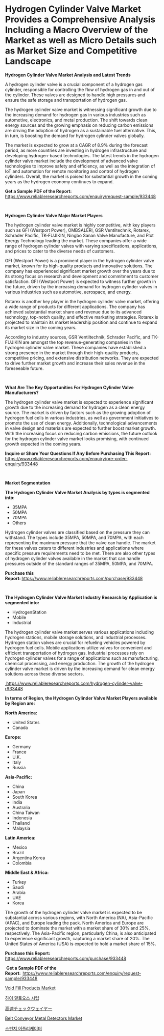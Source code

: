 <p><h1>Hydrogen Cylinder Valve Market Provides a Comprehensive Analysis Including a Macro Overview of the Market as well as Micro Details such as Market Size and Competitive Landscape</h1></p><p><strong>Hydrogen Cylinder Valve Market Analysis and Latest Trends</strong></p>
<p><p>A hydrogen cylinder valve is a crucial component of a hydrogen gas cylinder, responsible for controlling the flow of hydrogen gas in and out of the cylinder. These valves are designed to handle high pressures and ensure the safe storage and transportation of hydrogen gas.</p><p>The hydrogen cylinder valve market is witnessing significant growth due to the increasing demand for hydrogen gas in various industries such as automotive, electronics, and metal production. The shift towards clean energy sources and the growing emphasis on reducing carbon emissions are driving the adoption of hydrogen as a sustainable fuel alternative. This, in turn, is boosting the demand for hydrogen cylinder valves globally.</p><p>The market is expected to grow at a CAGR of 8.9% during the forecast period, as more countries are investing in hydrogen infrastructure and developing hydrogen-based technologies. The latest trends in the hydrogen cylinder valve market include the development of advanced valve technologies to improve safety and efficiency, as well as the integration of IoT and automation for remote monitoring and control of hydrogen cylinders. Overall, the market is poised for substantial growth in the coming years as the hydrogen economy continues to expand.</p></p>
<p><strong>Get a Sample PDF of the Report:&nbsp;</strong> <a href="https://www.reliableresearchreports.com/enquiry/request-sample/933448">https://www.reliableresearchreports.com/enquiry/request-sample/933448</a></p>
<p>&nbsp;</p>
<p><strong>Hydrogen Cylinder Valve Major Market Players</strong></p>
<p><p>The hydrogen cylinder valve market is highly competitive, with key players such as GFI (Westport Power), OMBSALERI, GSR Ventiltechnik, Rotarex, Schrader Pacific, TK-FUJIKIN, Ningbo Sanan Valve Manufacture, and Ftxt Energy Technology leading the market. These companies offer a wide range of hydrogen cylinder valves with varying specifications, applications, and prices to cater to the diverse needs of customers.</p><p>GFI (Westport Power) is a prominent player in the hydrogen cylinder valve market, known for its high-quality products and innovative solutions. The company has experienced significant market growth over the years due to its strong focus on research and development and commitment to customer satisfaction. GFI (Westport Power) is expected to witness further growth in the future, driven by the increasing demand for hydrogen cylinder valves in various industries such as automotive, aerospace, and energy.</p><p>Rotarex is another key player in the hydrogen cylinder valve market, offering a wide range of products for different applications. The company has achieved substantial market share and revenue due to its advanced technology, top-notch quality, and effective marketing strategies. Rotarex is projected to maintain its market leadership position and continue to expand its market size in the coming years.</p><p>According to industry sources, GSR Ventiltechnik, Schrader Pacific, and TK-FUJIKIN are amongst the top revenue-generating companies in the hydrogen cylinder valve market. These companies have established a strong presence in the market through their high-quality products, competitive pricing, and extensive distribution networks. They are expected to drive further market growth and increase their sales revenue in the foreseeable future.</p></p>
<p>&nbsp;</p>
<p><strong>What Are The Key Opportunities For Hydrogen Cylinder Valve Manufacturers?</strong></p>
<p><p>The hydrogen cylinder valve market is expected to experience significant growth due to the increasing demand for hydrogen as a clean energy source. The market is driven by factors such as the growing adoption of hydrogen fuel cells in various industries, as well as government initiatives to promote the use of clean energy. Additionally, technological advancements in valve design and materials are expected to further boost market growth. With the increasing focus on reducing carbon emissions, the future outlook for the hydrogen cylinder valve market looks promising, with continued growth expected in the coming years.</p></p>
<p><strong>Inquire or Share Your Questions If Any Before Purchasing This Report:</strong> <a href="https://www.reliableresearchreports.com/enquiry/pre-order-enquiry/933448">https://www.reliableresearchreports.com/enquiry/pre-order-enquiry/933448</a></p>
<p>&nbsp;</p>
<p><strong>Market Segmentation</strong></p>
<p><strong>The Hydrogen Cylinder Valve Market Analysis by types is segmented into:</strong></p>
<p><ul><li>35MPA</li><li>50MPA</li><li>70MPA</li><li>Others</li></ul></p>
<p><p>Hydrogen cylinder valves are classified based on the pressure they can withstand. The types include 35MPA, 50MPA, and 70MPA, with each representing the maximum pressure that the valve can handle. The market for these valves caters to different industries and applications where specific pressure requirements need to be met. There are also other types of hydrogen cylinder valves available in the market that can handle pressures outside of the standard ranges of 35MPA, 50MPA, and 70MPA.</p></p>
<p><strong>Purchase this Report:&nbsp;</strong><a href="https://www.reliableresearchreports.com/purchase/933448">https://www.reliableresearchreports.com/purchase/933448</a></p>
<p>&nbsp;</p>
<p><strong>The Hydrogen Cylinder Valve Market Industry Research by Application is segmented into:</strong></p>
<p><ul><li>HydrogenStation</li><li>Mobile</li><li>Industrial</li></ul></p>
<p><p>The hydrogen cylinder valve market serves various applications including hydrogen stations, mobile storage solutions, and industrial processes. Hydrogen station valves are crucial for refueling vehicles powered by hydrogen fuel cells. Mobile applications utilize valves for convenient and efficient transportation of hydrogen gas. Industrial processes rely on hydrogen cylinder valves for a range of applications such as manufacturing, chemical processing, and energy production. The growth of the hydrogen cylinder valve market is driven by the increasing demand for clean energy solutions across these diverse sectors.</p></p>
<p><a href="https://www.reliableresearchreports.com/hydrogen-cylinder-valve-r933448">&nbsp;https://www.reliableresearchreports.com/hydrogen-cylinder-valve-r933448</a></p>
<p><strong>In terms of Region, the Hydrogen Cylinder Valve Market Players available by Region are:</strong></p>
<p>
    <p> <strong> North America: </strong>
        <ul>
            <li>United States</li>
            <li>Canada</li>
        </ul>
        </p> 
    <p> <strong> Europe: </strong>
        <ul>
            <li>Germany</li>
            <li>France</li>
            <li>U.K.</li>
            <li>Italy</li>
            <li>Russia</li>
        </ul>
        </p> 
    <p> <strong> Asia-Pacific: </strong>
        <ul>
            <li>China</li>
            <li>Japan</li>
            <li>South Korea</li>
            <li>India</li>
            <li>Australia</li>
            <li>China Taiwan</li>
            <li>Indonesia</li>
            <li>Thailand</li>
            <li>Malaysia</li>
        </ul>
        </p> 
    <p> <strong> Latin America: </strong>
        <ul>
            <li>Mexico</li>
            <li>Brazil</li>
            <li>Argentina Korea</li>
            <li>Colombia</li>
        </ul>
        </p> 
    <p> <strong> Middle East & Africa: </strong>
        <ul>
            <li>Turkey</li>
            <li>Saudi</li>
            <li>Arabia</li>
            <li>UAE</li>
            <li>Korea</li>
        </ul>
    </p>
    </p>
<p><p>The growth of the hydrogen cylinder valve market is expected to be substantial across various regions, with North America (NA), Asia-Pacific (APAC), and Europe leading the pack. North America and Europe are projected to dominate the market with a market share of 30% and 25%, respectively. The Asia-Pacific region, particularly China, is also anticipated to experience significant growth, capturing a market share of 20%. The United States of America (USA) is expected to hold a market share of 15%.</p></p>
<p><strong>Purchase this Report: </strong><a href="https://www.reliableresearchreports.com/purchase/933448">https://www.reliableresearchreports.com/purchase/933448</a></p>
<p>&nbsp;<strong>Get a Sample PDF of the Report:&nbsp;&nbsp;</strong><a href="https://www.reliableresearchreports.com/enquiry/request-sample/933448">https://www.reliableresearchreports.com/enquiry/request-sample/933448</a></p>
<p><strong></strong></p>
<p><p><a href="https://issuu.com/reportprime-2/docs/void-fill-products-market-size-2030.pptx">Void Fill Products Market</a></p><p><a href="https://github.com/vs10l4sfg5c/Market-Research-Report-List-1/blob/main/823344944604.md">하이 말토오스 시럽</a></p><p><a href="https://github.com/gfggqjbfys368009/Market-Research-Report-List-1/blob/main/859233638636.md">高速チェックウェイヤー</a></p><p><a href="https://github.com/Whitneyboyettebo9kiw7yr13/Market-Research-Report-List-2/blob/main/belt-conveyor-metal-detectors-market.md">Belt Conveyor Metal Detectors Market</a></p><p><a href="https://medium.com/@kenyonjohns/%EC%8A%A4%ED%8E%80%EC%A7%80-%EC%9D%91%EC%9A%A9-%ED%94%84%EB%A1%9C%EA%B7%B8%EB%9E%A8-%EC%8B%9C%EC%9E%A5-%EC%A0%84%EB%A7%9D-%EC%82%B0%EC%97%85-%EA%B0%9C%EC%9A%94-%EB%B0%8F-%EC%98%88%EC%B8%A1-2024%EB%85%84%EB%B6%80%ED%84%B0-2031%EB%85%84-e79cd40839d0">스펀지 어플리케이터</a></p></p>
